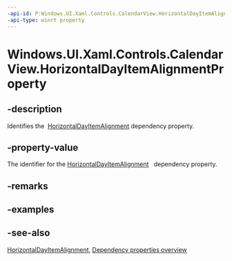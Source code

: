 ```yaml
---
-api-id: P:Windows.UI.Xaml.Controls.CalendarView.HorizontalDayItemAlignmentProperty
-api-type: winrt property
---
```


<!-- Property syntax
public Windows.UI.Xaml.DependencyProperty HorizontalDayItemAlignmentProperty { get; }
-->

# Windows.UI.Xaml.Controls.CalendarView.HorizontalDayItemAlignmentProperty

## -description
Identifies the  [HorizontalDayItemAlignment](calendarview_horizontaldayitemalignment.md) dependency property.



## -property-value
The identifier for the [HorizontalDayItemAlignment](calendarview_horizontaldayitemalignment.md)   dependency property.

## -remarks

## -examples

## -see-also
[HorizontalDayItemAlignment](calendarview_horizontaldayitemalignment.md), [Dependency properties overview](/windows/uwp/xaml-platform/dependency-properties-overview)
